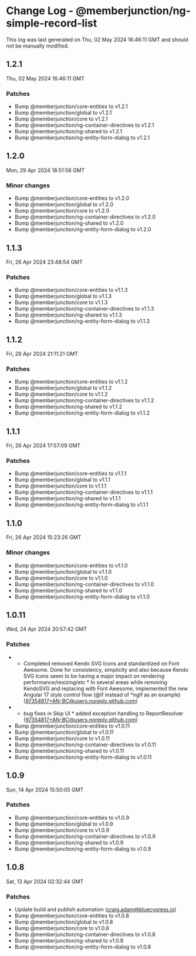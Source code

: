 # Change Log - @memberjunction/ng-simple-record-list

This log was last generated on Thu, 02 May 2024 16:46:11 GMT and should not be manually modified.

<!-- Start content -->

## 1.2.1

Thu, 02 May 2024 16:46:11 GMT

### Patches

- Bump @memberjunction/core-entities to v1.2.1
- Bump @memberjunction/global to v1.2.1
- Bump @memberjunction/core to v1.2.1
- Bump @memberjunction/ng-container-directives to v1.2.1
- Bump @memberjunction/ng-shared to v1.2.1
- Bump @memberjunction/ng-entity-form-dialog to v1.2.1

## 1.2.0

Mon, 29 Apr 2024 18:51:58 GMT

### Minor changes

- Bump @memberjunction/core-entities to v1.2.0
- Bump @memberjunction/global to v1.2.0
- Bump @memberjunction/core to v1.2.0
- Bump @memberjunction/ng-container-directives to v1.2.0
- Bump @memberjunction/ng-shared to v1.2.0
- Bump @memberjunction/ng-entity-form-dialog to v1.2.0

## 1.1.3

Fri, 26 Apr 2024 23:48:54 GMT

### Patches

- Bump @memberjunction/core-entities to v1.1.3
- Bump @memberjunction/global to v1.1.3
- Bump @memberjunction/core to v1.1.3
- Bump @memberjunction/ng-container-directives to v1.1.3
- Bump @memberjunction/ng-shared to v1.1.3
- Bump @memberjunction/ng-entity-form-dialog to v1.1.3

## 1.1.2

Fri, 26 Apr 2024 21:11:21 GMT

### Patches

- Bump @memberjunction/core-entities to v1.1.2
- Bump @memberjunction/global to v1.1.2
- Bump @memberjunction/core to v1.1.2
- Bump @memberjunction/ng-container-directives to v1.1.2
- Bump @memberjunction/ng-shared to v1.1.2
- Bump @memberjunction/ng-entity-form-dialog to v1.1.2

## 1.1.1

Fri, 26 Apr 2024 17:57:09 GMT

### Patches

- Bump @memberjunction/core-entities to v1.1.1
- Bump @memberjunction/global to v1.1.1
- Bump @memberjunction/core to v1.1.1
- Bump @memberjunction/ng-container-directives to v1.1.1
- Bump @memberjunction/ng-shared to v1.1.1
- Bump @memberjunction/ng-entity-form-dialog to v1.1.1

## 1.1.0

Fri, 26 Apr 2024 15:23:26 GMT

### Minor changes

- Bump @memberjunction/core-entities to v1.1.0
- Bump @memberjunction/global to v1.1.0
- Bump @memberjunction/core to v1.1.0
- Bump @memberjunction/ng-container-directives to v1.1.0
- Bump @memberjunction/ng-shared to v1.1.0
- Bump @memberjunction/ng-entity-form-dialog to v1.1.0

## 1.0.11

Wed, 24 Apr 2024 20:57:42 GMT

### Patches

- * Completed removed Kendo SVG Icons and standardized on Font Awesome. Done for consistency, simplicity and also because Kendo SVG Icons seem to be having a major impact on rendering performance/resizing/etc * In several areas while removing KendoSVG and replacing with Font Awesome, implemented the new Angular 17 style control flow (@if instead of *ngIf as an example) (97354817+AN-BC@users.noreply.github.com)
- * bug fixes in Skip UI * added exception handling to ReportResolver (97354817+AN-BC@users.noreply.github.com)
- Bump @memberjunction/core-entities to v1.0.11
- Bump @memberjunction/global to v1.0.11
- Bump @memberjunction/core to v1.0.11
- Bump @memberjunction/ng-container-directives to v1.0.11
- Bump @memberjunction/ng-shared to v1.0.11
- Bump @memberjunction/ng-entity-form-dialog to v1.0.11

## 1.0.9

Sun, 14 Apr 2024 15:50:05 GMT

### Patches

- Bump @memberjunction/core-entities to v1.0.9
- Bump @memberjunction/global to v1.0.9
- Bump @memberjunction/core to v1.0.9
- Bump @memberjunction/ng-container-directives to v1.0.9
- Bump @memberjunction/ng-shared to v1.0.9
- Bump @memberjunction/ng-entity-form-dialog to v1.0.9

## 1.0.8

Sat, 13 Apr 2024 02:32:44 GMT

### Patches

- Update build and publish automation (craig.adam@bluecypress.io)
- Bump @memberjunction/core-entities to v1.0.8
- Bump @memberjunction/global to v1.0.8
- Bump @memberjunction/core to v1.0.8
- Bump @memberjunction/ng-container-directives to v1.0.8
- Bump @memberjunction/ng-shared to v1.0.8
- Bump @memberjunction/ng-entity-form-dialog to v1.0.8
